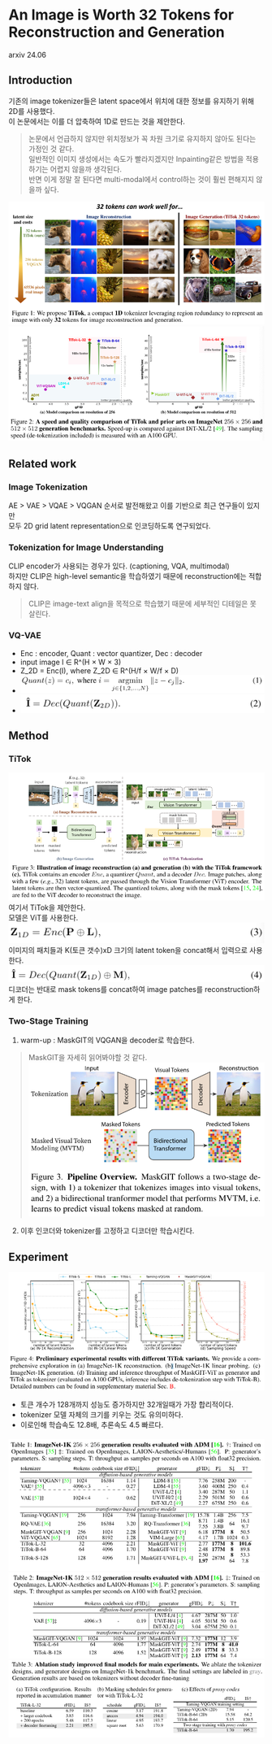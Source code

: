 An Image is Worth 32 Tokens for Reconstruction and Generation
===
arxiv 24.06

## Introduction
기존의 image tokenizer들은 latent space에서 위치에 대한 정보를 유지하기 위해 2D를 사용했다.  
이 논문에서는 이를 더 압축하여 1D로 만드는 것을 제안한다.  
> 논문에서 언급하지 않지만 위치정보가 꼭 차원 크기로 유지하지 않아도 된다는 가정인 것 같다.  
> 일반적인 이미지 생성에서는 속도가 빨라지겠지만 Inpainting같은 방법을 적용하기는 어렵지 않을까 생각된다.  
> 반면 이게 정말 잘 된다면 multi-modal에서 control하는 것이 훨씬 편해지지 않을까 싶다.
   
![img.png](img.png)  
![img_1.png](img_1.png)  

## Related work
### Image Tokenization
AE > VAE > VQAE > VQGAN 순서로 발전해왔고 이를 기반으로 최근 연구들이 있지만  
모두 2D grid latent representation으로 인코딩하도록 연구되었다.

### Tokenization for Image Understanding  
CLIP encoder가 사용되는 경우가 있다. (captioning, VQA, multimodal)  
하지만 CLIP은 high-level semantic을 학습하였기 때문에 reconstruction에는 적합하지 않다.  
> CLIP은 image-text align을 목적으로 학습했기 때문에 세부적인 디테일은 못 살린다.  

### VQ-VAE
* Enc : encoder, Quant : vector quantizer, Dec : decoder
* input image I ∈ R^(H × W × 3)
* Z_2D = Enc(I), where Z_2D ∈ R^(H/f × W/f × D)
* ![img_2.png](img_2.png)  
* ![img_3.png](img_3.png)  

## Method
### TiTok
![img_4.png](img_4.png)  
여기서 TiTok을 제안한다.  
모델은 ViT를 사용한다.  
![img_5.png](img_5.png)  
이미지의 패치들과 K(토큰 갯수)xD 크기의 latent token을 concat해서 입력으로 사용한다.  
![img_6.png](img_6.png)  
디코더는 반대로 mask tokens를 concat하여 image patches를 reconstruction하게 한다.  
    
### Two-Stage Training
1. warm-up : MaskGIT의 VQGAN을 decoder로 학습한다.
> MaskGIT을 자세히 읽어봐야할 것 같다.  
> ![img_7.png](img_7.png)
2. 이후 인코더와 tokenizer를 고정하고 디코더만 학습시킨다.

## Experiment
![img_8.png](img_8.png)
* 토큰 개수가 128개까지 성능도 증가하지만 32개일때가 가장 합리적이다.
* tokenizer 모델 자체의 크기를 키우는 것도 유의미하다.
* 이로인해 학습속도 12.8배, 추론속도 4.5 빠르다.
####
![img_9.png](img_9.png)  
![img_10.png](img_10.png)  
![img_11.png](img_11.png)

